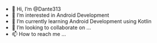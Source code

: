 - 👋 Hi, I’m @Dante313
- 👀 I’m interested in Android Development
- 🌱 I’m currently learning Android Development using Kotlin
- 💞️ I’m looking to collaborate on ...
- 📫 How to reach me ...

<!---
Dante313/Dante313 is a ✨ special ✨ repository because its `README.md` (this file) appears on your GitHub profile.
You can click the Preview link to take a look at your changes.
--->
